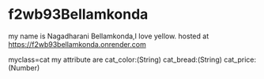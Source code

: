 # f2wb93Bellamkonda 
my name is Nagadharani Bellamkonda,I love yellow.
hosted at <https://f2wb93bellamkonda.onrender.com>

myclass=cat
my attribute are
cat_color:(String)
cat_bread:(String)
cat_price:(Number)
